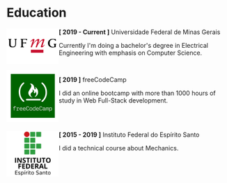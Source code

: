 # Education

<img src="assets/education/ufmg.png" align="left" width="120">

**[ 2019 - Current ]** Universidade Federal de Minas Gerais

Currently I'm doing a bachelor's degree in Electrical Engineering with emphasis on Computer Science.

<br>

<img src="assets/education/freecodecamp.jpeg" align="left" width="120">

**[ 2019 ]** freeCodeCamp

I did an online bootcamp with more than 1000 hours of study in Web Full-Stack development.

<br><br>

<img src="assets/education/ifes.png" align="left" width="120">

**[ 2015 - 2019 ]** Instituto Federal do Espírito Santo

I did a technical course about Mechanics.